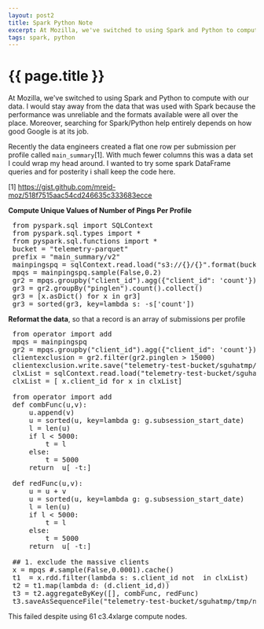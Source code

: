 ```yaml
---
layout: post2
title: Spark Python Note
excerpt: At Mozilla, we've switched to using Spark and Python to compute ...
tags: spark, python
---
```


<div class="row">
<div class="col-lg-8 col-xs-10 col-lg-offset-2 col-xs-offset-1">
<h1> {{ page.title }} </h1>
</div>
</div>



<div class="row" >
<div class="col-lg-8 col-xs-10 col-lg-offset-2 col-xs-offset-1">

<p> At Mozilla, we've switched to using Spark and Python to compute with our
data. I would stay away from the data that was used with Spark because the
performance was unreliable and the formats available were all over the
place. Moreover, searching for Spark/Python help entirely depends on how good
Google is at its job.
</p>

<p>Recently the data engineers created a flat one row per submission per
profile called <code>main_summary</code>[1]. With much fewer columns this was a
data set I could wrap my head around. I wanted to try some spark DataFrame
queries and for posterity  i shall keep the code here.
</p>

<p>
 [1] <a href='https://gist.github.com/mreid-moz/518f7515aac54cd246635c333683ecce'>https://gist.github.com/mreid-moz/518f7515aac54cd246635c333683ecce</a>
</p>

<p><b>Compute Unique Values of Number of Pings Per Profile</b>
<pre>
 from pyspark.sql import SQLContext
 from pyspark.sql.types import *
 from pyspark.sql.functions import *
 bucket = "telemetry-parquet"
 prefix = "main_summary/v2"
 mainpingspq = sqlContext.read.load("s3://{}/{}".format(bucket, prefix), "parquet")
 mpqs = mainpingspq.sample(False,0.2)
 gr2 = mpqs.groupby("client_id").agg({"client_id": 'count'}).select(col('count(client_id)').alias('pinglen'))
 gr3 = gr2.groupBy("pinglen").count().collect()
 gr3 = [x.asDict() for x in gr3]
 gr3 = sorted(gr3, key=lambda s: -s['count'])
</pre>
</p>

<p><b> Reformat the data</b>, so that a record is an array of submissions per
profile

<pre>
 from operator import add
 mpqs = mainpingspq
 gr2 = mpqs.groupby("client_id").agg({"client_id": 'count'}).select(col("client_id"),col('count(client_id)').alias('pinglen'))
 clientexclusion = gr2.filter(gr2.pinglen > 15000)
 clientexclusion.write.save("telemetry-test-bucket/sguhatmp/tmp/clientexclusion1.parquet")
 clxList = sqlContext.read.load("telemetry-test-bucket/sguhatmp/tmp/clientexclusion1.parquet").collect()
 clxList = [ x.client_id for x in clxList]
 
 from operator import add
 def combFunc(u,v):
     u.append(v)
     u = sorted(u, key=lambda g: g.subsession_start_date)
     l = len(u)
     if l < 5000:
         t = l
     else:
         t = 5000
     return  u[ -t:]
 
 def redFunc(u,v):
     u = u + v
     u = sorted(u, key=lambda g: g.subsession_start_date)
     l = len(u)
     if l < 5000:
         t = l
     else:
         t = 5000
     return  u[ -t:]
 
 ## 1. exclude the massive clients
 x = mpqs #.sample(False,0.0001).cache()
 t1  = x.rdd.filter(lambda s: s.client_id not  in clxList)
 t2 = t1.map(lambda d: (d.client_id,d))
 t3 = t2.aggregateByKey([], combFunc, redFunc)
 t3.saveAsSequenceFile("telemetry-test-bucket/sguhatmp/tmp/newformdata.sq")
</pre>
This failed despite using 61 c3.4xlarge compute nodes. 
</p>


</div>
</div>

